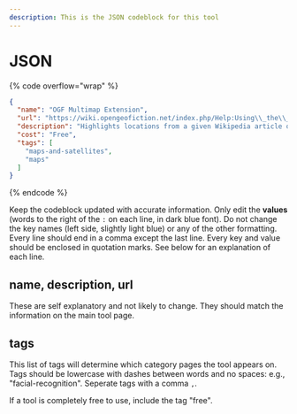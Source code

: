 ```yaml
---
description: This is the JSON codeblock for this tool
---
```


# JSON

{% code overflow="wrap" %}
```json
{
  "name": "OGF Multimap Extension",
  "url": "https://wiki.opengeofiction.net/index.php/Help:Using\\_the\\_MultiMaps\\_extension",
  "description": "Highlights locations from a given Wikipedia article on the OGF map",
  "cost": "Free",
  "tags": [
    "maps-and-satellites",
    "maps"
  ]
}
```
{% endcode %}

Keep the codeblock updated with accurate information. Only edit the **values** (words to the right of the `:` on each line, in dark blue font). Do not change the key names (left side, slightly light blue) or any of the other formatting. Every line should end in a comma except the last line. Every key and value should be enclosed in quotation marks. See below for an explanation of each line.&#x20;

## name, description, url

These are self explanatory and not likely to change. They should match the information on the main tool page.

## tags

This list of tags will determine which category pages the tool appears on. Tags should be lowercase with dashes between words and no spaces: e.g., "facial-recognition". Seperate tags with a comma `,`.

If a tool is completely free to use, include the tag "free".

